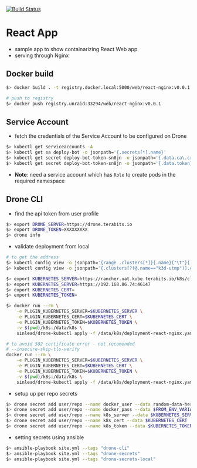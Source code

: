 [![Build Status](https://drone.terabits.io/api/badges/hareeshbabu82ns/containerize/status.svg)](https://drone.terabits.io/hareeshbabu82ns/containerize)

# React App
- sample app to show containarizing React Web app
- serving through Nginx

## Docker build
```sh
$> docker build . -t registry.docker.local:5000/web/react-nginx:v0.0.1

# push to registry
$> docker push registry.unraid:33294/web/react-nginx:v0.0.1
```

## Service Account
* fetch the credentials of the Service Account to be configured on Drone
```sh
$> kubectl get serviceaccounts -A
$> kubectl get sa deploy-bot -o jsonpath='{.secrets[*].name}'
$> kubectl get secret deploy-bot-token-sn8jn -o jsonpath='{.data.ca\.crt}' && echo
$> kubectl get secret deploy-bot-token-sn8jn -o jsonpath='{.data.token}' | base64 --decode && echo
```
* __Note__: need a service account which has `Role` to create pods in the required namespace

## Drone CLI
* find the api token from user profile
```sh
$> export DRONE_SERVER=https://drone.terabits.io
$> export DRONE_TOKEN=XXXXXXXXX
$> drone info
```

* validate deployment from local
```sh
# to get the address
$> kubectl config view -o jsonpath='{range .clusters[*]}{.name}{"\t"}{.cluster.server}{"\n"}{end}'
$> kubectl config view -o jsonpath='{.clusters[?(@.name=="k3d-utmp")].cluster.server}'

$> export KUBERNETES_SERVER=https://rancher.uat.kube.terabits.io/k8s/clusters/local
$> export KUBERNETES_SERVER=https://192.168.86.74:46147
$> export KUBERNETES_CERT=
$> export KUBERNETES_TOKEN=

$> docker run --rm \
    -e PLUGIN_KUBERNETES_SERVER=$KUBERNETES_SERVER \
    -e PLUGIN_KUBERNETES_CERT=$KUBERNETES_CERT \
    -e PLUGIN_KUBERNETES_TOKEN=$KUBERNETES_TOKEN \
    -v $(pwd)/k8s:/data/k8s \
    sinlead/drone-kubectl apply -f /data/k8s/deployment-react-nginx.yaml

# to avoid 502 certificate error - not recomended
# --insecure-skip-tls-verify
docker run --rm \
    -e PLUGIN_KUBERNETES_SERVER=$KUBERNETES_SERVER \
    -e PLUGIN_KUBERNETES_CERT=$KUBERNETES_CERT \
    -e PLUGIN_KUBERNETES_TOKEN=$KUBERNETES_TOKEN \
    -v $(pwd)/k8s:/data/k8s \
    sinlead/drone-kubectl apply -f /data/k8s/deployment-react-nginx.yaml --insecure-skip-tls-verify
```

* setup up per repo secrets
```sh
$> drone secret add user/repo --name docker_user --data random-data-here
$> drone secret add user/repo --name docker_pass --data $FROM_ENV_VARIABLE
$> drone secret add user/repo --name k8s_server --data $KUBERNETES_SERVER
$> drone secret add user/repo --name k8s_cert --data $KUBERNETES_CERT
$> drone secret add user/repo --name k8s_token --data $KUBERNETES_TOKEN
```

* setting secrets using ansible
```sh
$> ansible-playbook site.yml --tags "drone-cli"
$> ansible-playbook site.yml --tags "drone-secrets"
$> ansible-playbook site.yml --tags "drone-secrets-local"
```